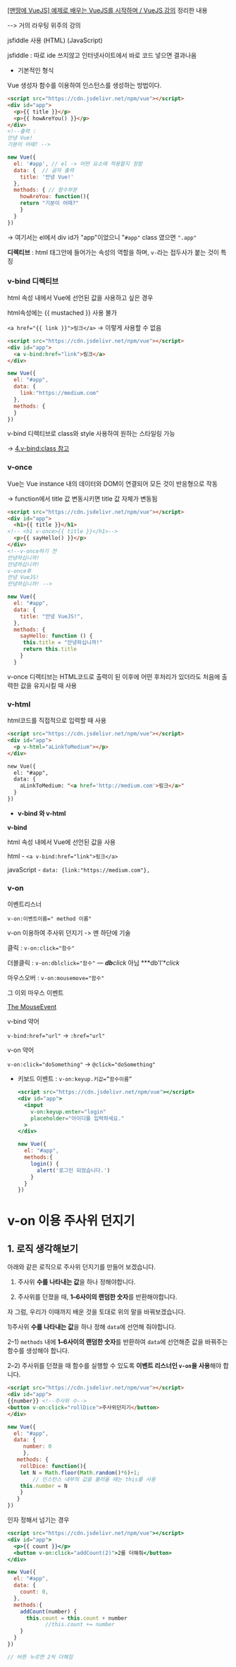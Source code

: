 [[맨땅에 VueJS] 예제로 배우는 VueJS를 시작하며 / VueJS 강의](https://medium.com/@hozacho/%EB%A7%A8%EB%95%85%EC%97%90-vuejs-%EB%A6%AC%EC%8A%A4%ED%8A%B8-462d88047893)
정리한 내용

--> 거의 라우팅 위주의 강의

jsfiddle 사용 (HTML) (JavaScript)

jsfiddle : 따로 ide 쓰지않고 인터넷사이트에서 바로 코드 넣으면 결과나옴

- 기본적인 형식

Vue 생성자 함수를 이용하여 인스턴스를 생성하는 방법이다.

```html
<script src="https://cdn.jsdelivr.net/npm/vue"></script>
<div id="app">
  <p>{{ title }}</p>
  <p>{{ howAreYou() }}</p>
</div>
<!--출력 : 
안녕 Vue!
기분이 어때? -->
```

```jsx
new Vue({
  el: '#app', // el -> 어떤 요소에 적용할지 정함
  data: {  // 글자 출력
    title: '안녕 Vue!'
  },
  methods: { // 함수부분
  	howAreYou: function(){
  	return "기분이 어때?"
  	}
  }
})
```
→ 여기서는 el에서 div id가 "app"이었으니 "`#app"` class 였으면 `".app"`


  **디렉티브** : html 태그안에 들어가는 속성의 역할을 하며, `v-`라는 접두사가 붙는 것이 특징

### v-bind 디렉티브

html 속성 내에서 Vue에 선언된 값을 사용하고 싶은 경우

html속성에는 {{ mustached }} 사용 불가

`<a href="{{ link }}">링크</a>` → 이렇게 사용할 수 없음

```html
<script src="https://cdn.jsdelivr.net/npm/vue"></script>
<div id="app">
  <a v-bind:href="link">링크</a>
</div>
```

```jsx
new Vue({ 
  el: "#app", 
  data: {
    link:"https://medium.com"
  },
  methods: {
  }
})
```

v-bind 디렉티브로 class와 style 사용하여 원하는 스타일링 가능

→ [4.v-bind:class 참고](https://www.notion.so/4-v-bind-class-v-bind-style-d29b59d26a19487eb58ec557a87ce585)

### v-once

Vue는 Vue instance 내의 데이터와 DOM이 연결되어 모든 것이 반응형으로 작동

→ function에서 title 값 변동시키면 title 값 자체가 변동됨

```html
<script src="https://cdn.jsdelivr.net/npm/vue"></script>
<div id="app">
  <h1>{{ title }}</h1>
<!-- <h1 v-once>{{ title }}</h1>-->
  <p>{{ sayHello() }}</p>
</div>
<!--v-once하기 전
안녕하십니까!
안녕하십니까!
v-once후 
안녕 VueJS!
안녕하십니까! -->
```

```jsx
new Vue({ 
  el: "#app", 
  data: {
    title: "안녕 VueJS!",
  },
  methods: {
    sayHello: function () {
     this.title = "안녕하십니까!"
     return this.title
    }
  }
```

v-once 디렉티브는 HTML코드로 출력이 된 이후에 어떤 후처리가 있더라도 처음에 출력한 값을 유지시킬 때 사용

### v-html

html코드를 직접적으로 입력할 때 사용

```html
<script src="https://cdn.jsdelivr.net/npm/vue"></script>
<div id="app">
  <p v-html="aLinkToMedium"></p>
</div>
```

```html
new Vue({ 
  el: "#app", 
  data: {
    aLinkToMedium: "<a href='http://medium.com'>링크</a>"
  }
})
```

- **v-bind 와 v-html**

**v-bind**

html 속성 내에서 Vue에 선언된 값을 사용

 html - `<a v-bind:href="link">링크</a>`

 javaScript - `data: {link:"https://medium.com"},`

### v-on

이벤트리스너

`v-on:이벤트이름=" method 이름"`

 v-on 이용하여 주사위 던지기 -> 맨 하단에 기술

클릭 : `v-on:click="함수"`

더블클릭 : `v-on:dblclick="함수"`  — ***db**click* 아님 ***db'l'**click*

마우스오버 : `v-on:mousemove="함수"`

그 이외 마우스 이벤트

[The MouseEvent](https://www.w3schools.com/jsref/obj_mouseevent.asp)

v-bind 약어

`v-bind:href="url"` → `:href="url"`

v-on 약어 

`v-on:click="doSomething"` → `@click="doSomething"`


- 키보드 이벤트 : `v-on:keyup.키값=”함수이름”`

    ```jsx
    <script src="https://cdn.jsdelivr.net/npm/vue"></script>
    <div id="app">
      <input 
        v-on:keyup.enter="login"
        placeholder="아이디를 입력하세요."
      >
    </div>
    ```

    ```jsx
    new Vue({ 
      el: "#app", 
      methods:{
        login() {
          alert('로그인 되었습니다.')
        }
      }
    })
    ```



# v-on 이용 주사위 던지기
## **1. 로직 생각해보기**

아래와 같은 로직으로 주사위 던지기를 만들어 보겠습니다.

1) 주사위 **수를 나타내는 값**을 하나 정해야합니다.

2) 주사위를 던졌을 때, **1–6사이의 랜덤한 숫자**를 반환해야합니다.

자 그럼, 우리가 이때까지 배운 것을 토대로 위의 말을 바꿔보겠습니다.

1)주사위 **수를 나타내는 값**을 하나 정해 `data`에 선언해 줘야합니다.

2–1) `methods` 내에 **1–6사이의 랜덤한 숫자**를 반환하여 `data`에 선언해준 값을 바꿔주는 함수를 생성해야 합니다.

2–2) 주사위를 던졌을 때 함수를 실행할 수 있도록 **이벤트 리스너인 `v-on`을 사용**해야 합니다.

```html
<script src="https://cdn.jsdelivr.net/npm/vue"></script>
<div id="app">
{{number}} <!--주사위 수-->
<button v-on:click="rollDice">주사위던지기</button>
</div>
```

```jsx
new Vue({ 
  el: "#app", 
  data: {
     number: 0 
     },
   methods: {
   	rollDice: function(){
    let N = Math.floor(Math.random()*6)+1;
		// 인스턴스 내부의 값을 불러올 때는 this를 사용
    this.number = N
    }
   }
})

```

인자 정해서 넘기는 경우

```jsx
<script src="https://cdn.jsdelivr.net/npm/vue"></script>
<div id="app">
  <p>{{ count }}</p>
  <button v-on:click="addCount(2)">2를 더해줘</button>
</div>
```

```jsx
new Vue({ 
  el: "#app", 
  data: {
  	count: 0,
  },
  methods:{
    addCount(number) {
      this.count = this.count + number
			//this.count += number
    }
  }
})

// 버튼 누르면 2씩 더해짐
```